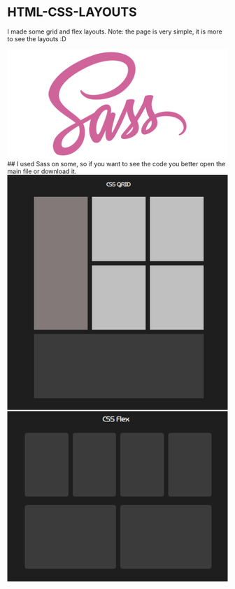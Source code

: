 # HTML-CSS-LAYOUTS
I made some grid and flex layouts. Note: the page is very simple, it is more to see the layouts :D

 <img src="https://github.com/RafaelCardoso11/HTML-CSS-LAYOUTS/blob/master/sass_lang_logo_icon_168850.png" alt="SASS">
## I used Sass on some, so if you want to see the code you better open the main file or download it.
   <img src="https://github.com/RafaelCardoso11/HTML-CSS-LAYOUTS/blob/master/Grid_1.png" alt="Grid-exemplo1">
   <img src="https://github.com/RafaelCardoso11/HTML-CSS-LAYOUTS/blob/master/Flex_1.png" alt="Grid-exemplo2">
   
   
